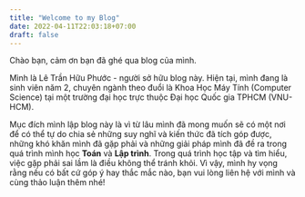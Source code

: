 ```yaml
---
title: "Welcome to my Blog"
date: 2022-04-11T22:03:18+07:00
draft: false
---
```

Chào bạn, cảm ơn bạn đã ghé qua blog của mình.

Mình là Lê Trần Hữu Phước - người sở hữu blog này. Hiện tại, mình đang là sinh viên năm 2, chuyên ngành theo đuổi là Khoa Học Máy Tính (Computer Science) tại một trường đại học trực thuộc Đại học Quốc gia TPHCM (VNU-HCM).

Mục đích mình lập blog này là vì từ lâu mình đã mong muốn sẽ có một nơi để có thể tự do chia sẻ những suy nghĩ và kiến thức đã tích góp được, những khó khăn mình đã gặp phải và những giải pháp mình đã đề ra trong quá trình mình học __Toán__ và __Lập trình__. Trong quá trình học tập và tìm hiểu, việc gặp phải sai lầm là điều không thể tránh khỏi. Vì vậy, mình hy vọng rằng nếu có bất cứ góp ý hay thắc mắc nào, bạn vui lòng liên hệ với mình và cùng thảo luận thêm nhé!

